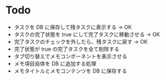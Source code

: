 # Todo

- タスクを DB に保存して残タスクに表示する → OK
- タスクの完了状態を true にして完了タスクに移動させる → OK  
- 完了タスクのチェックを外したら、残タスクに戻す → OK
- 完了状態が true の完了タスクを全て削除する  
- タブ切り替えでメモコンポーネントを表示させる
- メモ項目自体を DB に追加する処理
- メモタイトルとメモコンテンツを DB に保存する